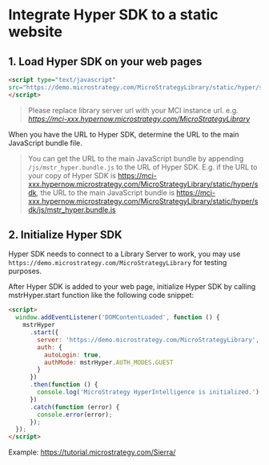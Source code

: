 # Integrate Hyper SDK to a static website

## 1. Load Hyper SDK on your web pages
```html
<script type="text/javascript" 
src="https://demo.microstrategy.com/MicroStrategyLibrary/static/hyper/sdk/js/mstr_hyper.bundle.js">
</script>
```
>Please replace library server url with your MCI instance url.
e.g. *https://mci-xxx.hypernow.microstrategy.com/MicroStrategyLibrary*

When you have the URL to Hyper SDK, determine the URL to the main JavaScript bundle file.

> You can get the URL to the main JavaScript bundle by appending `/js/mstr_hyper.bundle.js` to the URL of Hyper SDK. E.g. if the URL to your copy of Hyper SDK is https://mci-xxx.hypernow.microstrategy.com/MicroStrategyLibrary/static/hyper/sdk, the URL to the main JavaScript bundle is https://mci-xxx.hypernow.microstrategy.com/MicroStrategyLibrary/static/hyper/sdk/js/mstr_hyper.bundle.js

## 2. Initialize Hyper SDK

Hyper SDK needs to connect to a Library Server to work, you may use `https://demo.microstrategy.com/MicroStrategyLibrary` for testing purposes.

After Hyper SDK is added to your web page, initialize Hyper SDK by calling mstrHyper.start function like the following code snippet:

```html
<script>
  window.addEventListener('DOMContentLoaded', function () {
    mstrHyper
      .start({
        server: 'https://demo.microstrategy.com/MicroStrategyLibrary',
        auth: {
          autoLogin: true,
          authMode: mstrHyper.AUTH_MODES.GUEST
        }
      })
      .then(function () {
        console.log('MicroStrategy HyperIntelligence is initialized.');
      })
      .catch(function (error) {
        console.error(error);
      });
  });
</script>
```

Example: 
https://tutorial.microstrategy.com/Sierra/

